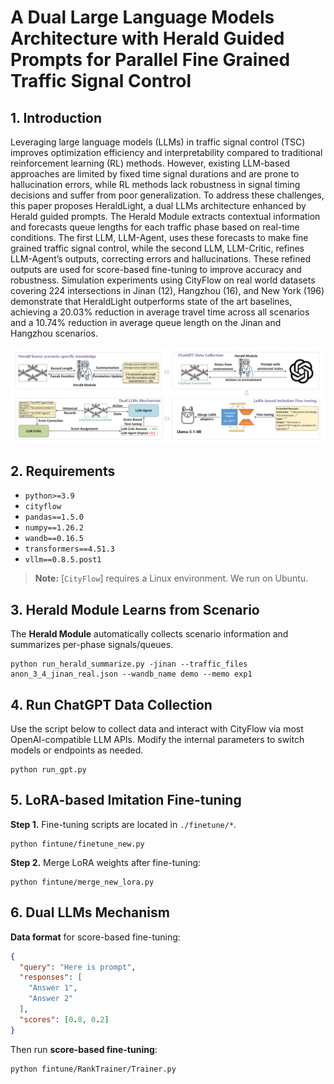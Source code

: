 # A Dual Large Language Models Architecture with Herald Guided Prompts for Parallel Fine Grained Traffic Signal Control

<a id="Introduction"></a>

## 1. Introduction

Leveraging large language models (LLMs) in traffic signal control (TSC) improves optimization efficiency and interpretability compared to traditional reinforcement learning (RL) methods. However, existing LLM-based approaches are limited by fixed time signal durations and are prone to hallucination errors, while RL methods lack robustness in signal timing decisions and suffer from poor generalization. To address these challenges, this paper proposes HeraldLight, a dual LLMs architecture enhanced by Herald guided prompts. The Herald Module extracts contextual information and forecasts queue lengths for each traffic phase based on real-time conditions. The first LLM, LLM-Agent, uses these forecasts to make fine grained traffic signal control, while the second LLM, LLM-Critic, refines LLM-Agent’s outputs, correcting errors and hallucinations. These refined outputs are used for score-based fine-tuning to improve accuracy and robustness. Simulation experiments using CityFlow on real world datasets covering 224 intersections in Jinan (12), Hangzhou (16), and New York (196) demonstrate that HeraldLight outperforms state of the art baselines, achieving a 20.03% reduction in average travel time across all scenarios and a 10.74% reduction in average queue length on the Jinan and Hangzhou scenarios.

![HeraldLight](./docs/overview.png)

<a id="requirements"></a>

## 2. Requirements

* `python>=3.9`
* `cityflow`
* `pandas==1.5.0`
* `numpy==1.26.2`
* `wandb==0.16.5`
* `transformers==4.51.3`
* `vllm==0.8.5.post1`

> **Note:** [`CityFlow`] requires a Linux environment. We run on Ubuntu.

<a id="Usage"></a>

## 3. Herald Module Learns from Scenario

The **Herald Module** automatically collects scenario information and summarizes per-phase signals/queues.

```shell
python run_herald_summarize.py -jinan --traffic_files anon_3_4_jinan_real.json --wandb_name demo --memo exp1
```

<a id="Training"></a>

## 4. Run ChatGPT Data Collection

Use the script below to collect data and interact with CityFlow via most OpenAI-compatible LLM APIs.
Modify the internal parameters to switch models or endpoints as needed.

```shell
python run_gpt.py
```

## 5. LoRA-based Imitation Fine-tuning

**Step 1.** Fine-tuning scripts are located in `./finetune/*`.

```shell
python fintune/finetune_new.py
```

**Step 2.** Merge LoRA weights after fine-tuning:

```shell
python fintune/merge_new_lora.py
```

## 6. Dual LLMs Mechanism

**Data format** for score-based fine-tuning:

```json
{
  "query": "Here is prompt",
  "responses": [
    "Answer 1",
    "Answer 2"
  ],
  "scores": [0.8, 0.2]
}
```

Then run **score-based fine-tuning**:

```shell
python fintune/RankTrainer/Trainer.py
```

